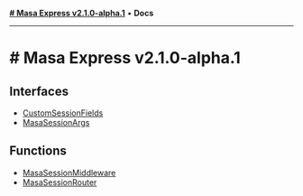 [**# Masa Express v2.1.0-alpha.1**](README.md) • **Docs**

***

# # Masa Express v2.1.0-alpha.1

## Interfaces

- [CustomSessionFields](interfaces/CustomSessionFields.md)
- [MasaSessionArgs](interfaces/MasaSessionArgs.md)

## Functions

- [MasaSessionMiddleware](functions/MasaSessionMiddleware.md)
- [MasaSessionRouter](functions/MasaSessionRouter.md)
